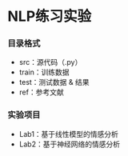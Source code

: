 # NLP练习实验

### 目录格式
* src：源代码（.py）
* train：训练数据
* test：测试数据 & 结果
* ref：参考文献

### 实验项目
* Lab1：基于线性模型的情感分析
* Lab2：基于神经网络的情感分析
